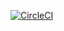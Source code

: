 [![CircleCI](https://dl.circleci.com/status-badge/img/gh/lLeonxg/FinalExam/tree/main.svg?style=svg&circle-token=CCIPRJ_P8NGwBX2ULPbDpUqXKU8W3_bf4ea18e7a202a746f8cef455c5a5b3113644884)](https://dl.circleci.com/status-badge/redirect/gh/lLeonxg/FinalExam/tree/main)
